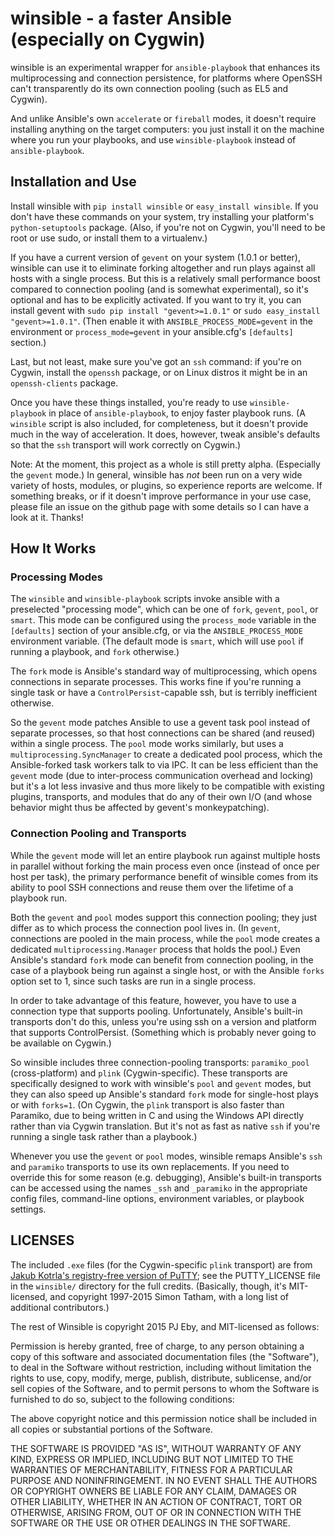 winsible - a faster Ansible (especially on Cygwin)
==================================================

winsible is an experimental wrapper for `ansible-playbook` that enhances its multiprocessing and connection persistence, for platforms where OpenSSH can't transparently do its own connection pooling (such as EL5 and Cygwin).

And unlike Ansible's own `accelerate` or `fireball` modes, it doesn't require installing anything on the target computers: you just install it on the machine where you run your playbooks, and use `winsible-playbook` instead of `ansible-playbook`.  


Installation and Use
--------------------

Install winsible with `pip install winsible` or `easy_install winsible`.  If you don't have these commands on your system, try installing your platform's `python-setuptools` package.  (Also, if you're not on Cygwin, you'll need to be root or use sudo, or install them to a virtualenv.)

If you have a current version of `gevent` on your system (1.0.1 or better), winsible can use it to eliminate forking altogether and run plays against all hosts with a single process.  But this is a relatively small performance boost compared to connection pooling (and is somewhat experimental), so it's optional and has to be explicitly activated.  If you want to try it, you can install gevent with `sudo pip install "gevent>=1.0.1"` or `sudo easy_install "gevent>=1.0.1"`.  (Then enable it with `ANSIBLE_PROCESS_MODE=gevent` in the environment or `process_mode=gevent` in your ansible.cfg's `[defaults]` section.) 

Last, but not least, make sure you've got an `ssh` command: if you're on Cygwin, install the `openssh` package, or on Linux distros it might be in an `openssh-clients` package.

Once you have these things installed, you're ready to use `winsible-playbook` in place of `ansible-playbook`, to enjoy faster playbook runs.   (A `winsible` script is also included, for completeness, but it doesn't provide much in the way of acceleration.  It does, however, tweak ansible's defaults so that the `ssh` transport will work correctly on Cygwin.)

Note: At the moment, this project as a whole is still pretty alpha.  (Especially the `gevent` mode.)  In general, winsible has *not* been run on a very wide variety of hosts, modules, or plugins, so experience reports are welcome.  If something breaks, or if it doesn't improve performance in your use case, please file an issue on the github page with some details so I can have a look at it.  Thanks!


How It Works
------------

### Processing Modes

The `winsible` and `winsible-playbook` scripts invoke ansible with a preselected "processing mode", which can be one of `fork`, `gevent`, `pool`, or `smart`.  This mode can be configured using the `process_mode` variable in the `[defaults]` section of your ansible.cfg, or via the  `ANSIBLE_PROCESS_MODE` environment variable.  (The default mode is `smart`, which will use `pool` if running a playbook, and `fork` otherwise.)
  
The `fork` mode is Ansible's standard way of multiprocessing, which opens connections in separate processes.  This works fine if you're running a single task or have a `ControlPersist`-capable ssh, but is terribly inefficient otherwise.  

So the `gevent` mode patches Ansible to use a gevent task pool instead of separate processes, so that host connections can be shared (and reused) within a single process.  The `pool` mode works similarly, but uses a `multiprocessing.SyncManager` to create a dedicated pool process, which the Ansible-forked task workers talk to via IPC.  It can be less efficient than the `gevent` mode (due to inter-process communication overhead and locking) but it's a lot less invasive and thus more likely to be compatible with existing plugins, transports, and modules that do any of their own I/O (and whose behavior might thus be affected by gevent's monkeypatching).


### Connection Pooling and Transports

While the `gevent` mode will let an entire playbook run against multiple hosts in parallel without forking the main process even once (instead of once per host per task), the primary performance benefit of winsible comes from its ability to pool SSH connections and reuse them over the lifetime of a playbook run.

Both the `gevent` and `pool` modes support this connection pooling; they just differ as to which process the connection pool lives in.  (In `gevent`, connections are pooled in the main process, while the `pool` mode creates a dedicated `multiprocessing.Manager` process that holds the pool.)  Even Ansible's standard `fork` mode can benefit from connection pooling, in the case of a playbook being run against a single host, or with the Ansible `forks` option set to 1, since such tasks are run in a single process.

In order to take advantage of this feature, however, you have to use a connection type that supports pooling.  Unfortunately, Ansible's built-in transports don't do this, unless you're using ssh on a version and platform that supports ControlPersist.  (Something which is probably never going to be available on Cygwin.) 

So winsible includes three connection-pooling transports: `paramiko_pool` (cross-platform) and `plink` (Cygwin-specific).  These transports are specifically designed to work with winsible's `pool` and `gevent` modes, but they can also speed up Ansible's standard `fork` mode for single-host plays or with `forks=1`.  (On Cygwin, the `plink` transport is also faster than Paramiko, due to being written in C and using the Windows API directly rather than via Cygwin translation.  But it's not as fast as native `ssh` if you're running a single task rather than a playbook.) 

Whenever you use the `gevent` or `pool` modes, winsible remaps Ansible's `ssh` and `paramiko` transports to use its own replacements.  If you need to override this for some reason (e.g. debugging), Ansible's built-in transports can be accessed using the names `_ssh` and `_paramiko` in the appropriate config files, command-line options, environment variables, or playbook settings.


LICENSES
--------

The included `.exe` files (for the Cygwin-specific `plink` transport) are from [Jakub Kotrla's registry-free version of PuTTY](http://jakub.kotrla.net/putty/); see the PUTTY_LICENSE file in the `winsible/` directory for the full credits.  (Basically, though, it's MIT-licensed, and copyright 1997-2015 Simon Tatham, with a long list of additional contributors.)

The rest of Winsible is copyright 2015 PJ Eby, and MIT-licensed as follows:   

Permission is hereby granted, free of charge, to any person obtaining a copy of this software and associated documentation files (the "Software"), to deal in the Software without restriction, including without limitation the rights to use, copy, modify, merge, publish, distribute, sublicense, and/or sell copies of the Software, and to permit persons to whom the Software is furnished to do so, subject to the following conditions:

The above copyright notice and this permission notice shall be included in all copies or substantial portions of the Software.

THE SOFTWARE IS PROVIDED "AS IS", WITHOUT WARRANTY OF ANY KIND, EXPRESS OR IMPLIED, INCLUDING BUT NOT LIMITED TO THE WARRANTIES OF MERCHANTABILITY, FITNESS FOR A PARTICULAR PURPOSE AND NONINFRINGEMENT. IN NO EVENT SHALL THE AUTHORS OR COPYRIGHT OWNERS BE LIABLE FOR ANY CLAIM, DAMAGES OR OTHER LIABILITY, WHETHER IN AN ACTION OF CONTRACT, TORT OR OTHERWISE, ARISING FROM, OUT OF OR IN CONNECTION WITH THE SOFTWARE OR THE USE OR OTHER DEALINGS IN THE SOFTWARE. 
